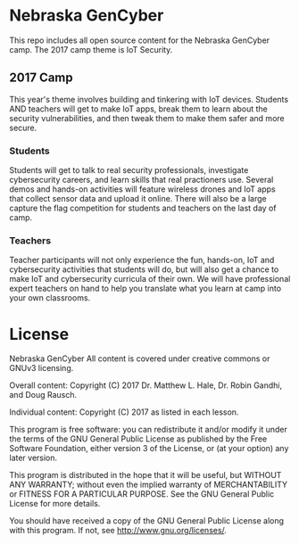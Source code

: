 # Nebraska GenCyber
This repo includes all open source content for the Nebraska GenCyber camp. The 2017 camp theme is IoT Security.

## 2017 Camp
This year's theme involves building and tinkering with IoT devices. Students AND teachers will get to make IoT apps, break them to learn about the security vulnerabilities, and then tweak them to make them safer and more secure.

### Students
Students will get to talk to real security professionals, investigate cybersecurity careers, and learn skills that real practioners use. Several demos and hands-on activities will feature wireless drones and IoT apps that collect sensor data and upload it online. There will also be a large capture the flag competition for students and teachers on the last day of camp.

### Teachers
Teacher participants will not only experience the fun, hands-on, IoT and cybersecurity activities that students will do, but will also get a chance to make IoT and cybersecurity curricula of their own. We will have professional expert teachers on hand to help you translate what you learn at camp into your own classrooms.

# License  
Nebraska GenCyber 
All content is covered under creative commons or GNUv3 licensing.

Overall content: Copyright (C) 2017  Dr. Matthew L. Hale, Dr. Robin Gandhi, and Doug Rausch. 

Individual content: Copyright (C) 2017 as listed in each lesson. 

This program is free software: you can redistribute it and/or modify
it under the terms of the GNU General Public License as published by
the Free Software Foundation, either version 3 of the License, or
(at your option) any later version.

This program is distributed in the hope that it will be useful,
but WITHOUT ANY WARRANTY; without even the implied warranty of
MERCHANTABILITY or FITNESS FOR A PARTICULAR PURPOSE.  See the
GNU General Public License for more details.

You should have received a copy of the GNU General Public License
along with this program.  If not, see <http://www.gnu.org/licenses/>.
